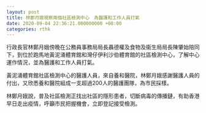 ```yaml
---
layout: post
title: 林鄭月娥視察兩個社區檢測中心　為醫護和工作人員打氣
date: 2020-09-04 22:36:21.000000000 +08:00
categories: rthk
---
```


行政長官林鄭月娥傍晚在公務員事務局局長聶德權及食物及衞生局局長陳肇始陪同下，到位於跑馬地黃泥涌體育館和灣仔伊利沙伯體育館的社區檢測中心，了解中心運作情況，並為醫護和工作人員打氣。

黃泥涌體育館社區檢測中心的醫護人員，來自養和醫院，林鄭月娥感謝醫護人員的付出，又欣悉養和醫院組成一支超過200人的醫護團隊，為市民採樣。

林鄭月娥說，普及社區檢測正找出社區的隱形患者，切斷病毒的傳播鏈，有助香港早日走出疫情，呼籲市民把握機會，立即登記接受檢測。

